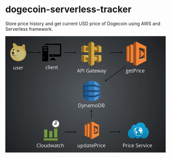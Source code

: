 # dogecoin-serverless-tracker
Store price history and get current USD price of Dogecoin using AWS and Serverless framework.


![dogecoin-tracker-architecture](https://github.com/ShawnAukstak/dogecoin-serverless-tracker/blob/master/dogecoin-tracker-architecture.jpg)
